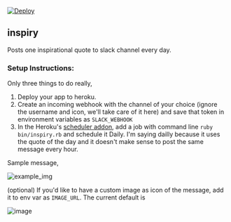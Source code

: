 [![Deploy](https://www.herokucdn.com/deploy/button.png)](https://heroku.com/deploy)

## inspiry

Posts one inspirational quote to slack channel every day.

### Setup Instructions:
Only three things to do really,

1. Deploy your app to heroku.
2. Create an incoming webhook with the channel of your choice (ignore the username and icon, we'll take care of it here) and save that token in environment variables as `SLACK_WEBHOOK`
3. In the Heroku's [scheduler addon](https://scheduler.heroku.com/dashboard), add a job with command line 
 ```ruby bin/inspiry.rb```
   and schedule it Daily. I'm saying dailly because it uses the quote of the day and it doesn't make sense to post the same message every hour.

Sample message,

![example_img](http://i.imgur.com/W86pj52.png)


(optional) If you'd like to have a custom image as icon of the message, add it to env var as `IMAGE_URL`. The current default is 

![image](https://libcom.org/files/images/library/fist.jpg)


 
